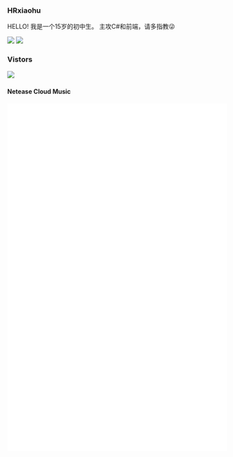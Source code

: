 ### HRxiaohu
HELLO!
我是一个15岁的初中生。
主攻C#和前端，请多指教😜

![](https://github-readme-stats.vercel.app/api?username=HRxiaohu&show_icons=true&line_height=21&show_icons=true&theme=vue&hide_border=true) 
[![](https://github-readme-stats.vercel.app/api/top-langs/?username=HRxiaohu&count_private=true&show_icons=true&layout=compact&theme=vue&hide_border=true)](https://github.com/anuraghazra/github-readme-stats)
### Vistors
![](https://count.getloli.com/get/@HRxiaohu?theme=asoul)
#### Netease Cloud Music
![card](https://github.com/HRxiaohu/netease-cloud-music-card/blob/main/card.svg)

